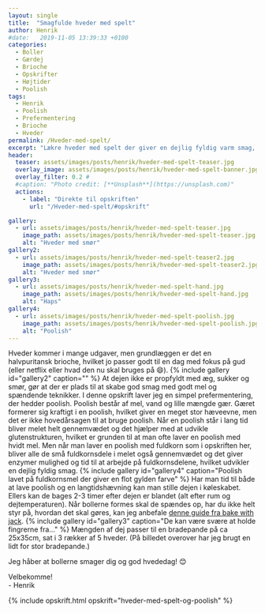 ```yaml
---
layout: single
title:  "Smagfulde hveder med spelt"
author: Henrik
#date:   2019-11-05 13:39:33 +0100
categories:  
  - Boller 
  - Gærdej
  - Brioche
  - Opskrifter
  - Højtider
  - Poolish  
tags: 
  - Henrik
  - Poolish
  - Prefermentering
  - Brioche
  - Hveder
permalink: /Hveder-med-spelt/
excerpt: "Lækre hveder med spelt der giver en dejlig fyldig varm smag, der passer perfekt sammen med kardemommen."
header:
  teaser: assets/images/posts/henrik/hveder-med-spelt-teaser.jpg
  overlay_image: assets/images/posts/henrik/hveder-med-spelt-banner.jpg
  overlay_filter: 0.2 # 
  #caption: "Photo credit: [**Unsplash**](https://unsplash.com)"
  actions:
    - label: "Direkte til opskriften"
      url: "/Hveder-med-spelt/#opskrift"

gallery:
  - url: assets/images/posts/henrik/hveder-med-spelt-teaser.jpg
    image_path: assets/images/posts/henrik/hveder-med-spelt-teaser.jpg
    alt: "Hveder med smør"
gallery2:
  - url: assets/images/posts/henrik/hveder-med-spelt-teaser2.jpg
    image_path: assets/images/posts/henrik/hveder-med-spelt-teaser2.jpg
    alt: "Hveder med smør"
gallery3:
  - url: assets/images/posts/henrik/hveder-med-spelt-hand.jpg
    image_path: assets/images/posts/henrik/hveder-med-spelt-hand.jpg
    alt: "Haps" 
gallery4:
  - url: assets/images/posts/henrik/hveder-med-spelt-poolish.jpg
    image_path: assets/images/posts/henrik/hveder-med-spelt-poolish.jpg
    alt: "Poolish" 
---
```

Hveder kommer i mange udgaver, men grundlæggen er det en halvpuritansk brioche, hvilket jo passer godt til en dag med fokus på gud (eller netflix eller hvad den nu skal bruges på :smile:).
{% include gallery id="gallery2"  caption="" %}
At dejen ikke er propfyldt med æg, sukker og smør, gør at der er plads til at skabe god smag med godt mel og spændende teknikker. 
I denne opskrift laver jeg en simpel prefermentering, der hedder poolish. Poolish består af mel, vand og lille mængde gær. Gæret formerer sig kraftigt i en poolish, hvilket giver en meget stor hæveevne, men det er ikke hovedårsagen til at bruge poolish. Når en poolish står i lang tid bliver melet helt gennemvædet og det hjælper med at udvikle glutenstrukturen, hvilket er grunden til at man ofte laver en poolish med hvidt mel. Men når man laver en poolish med fuldkorn som i opskriften her, bliver alle de små fuldkornsdele i melet også gennemvædet og det giver enzymer mulighed og tid til at arbejde på fuldkornsdelene, hvilket udvikler en dejlig fyldig smag. 
{% include gallery id="gallery4"  caption="Poolish lavet på fuldkornsmel der giver en flot gylden farve" %}
Har man tid til både at lave poolish og en langtidshævning kan man stille dejen i køleskabet. Ellers kan de bages 2-3 timer efter dejen er blandet (alt efter rum og dejtemperaturen).
Når bollerne formes skal de spændes op, har du ikke helt styr på, hvordan det skal gøres, kan jeg anbefale [denne guide fra bake with jack](https://www.youtube.com/watch?v=Gx2Sf3XqkhQ).
{% include gallery id="gallery3"  caption="De kan være svære at holde fingrerne fra..." %}
Mængden af dej passer til en bradepande på ca 25x35cm, sat i 3 rækker af 5 hveder. (På billedet overover har jeg brugt en lidt for stor bradepande.)

Jeg håber at bollerne smager dig og god hvededag! :blush:

Velbekomme!  
\- Henrik 

{% include opskrift.html opskrift="hveder-med-spelt-og-poolish" %}